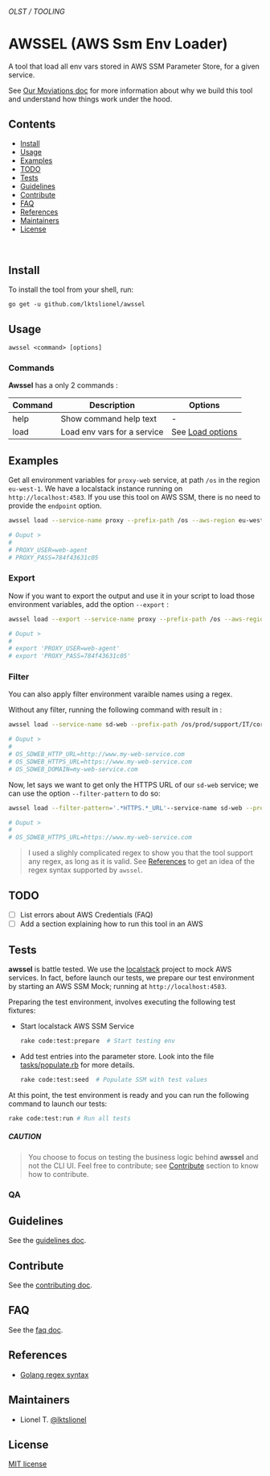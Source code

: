 ###### OLST / TOOLING
# AWSSEL (AWS Ssm Env Loader)


A tool that load all env vars stored in AWS SSM Parameter Store, for a given service.

See [Our Moviations doc](docs/awssel/motivations.md) for more information about why we build this tool and understand how things work under the hood.



## Contents

* [Install]
* [Usage]
* [Examples]
* [TODO]
* [Tests]
* [Guidelines]
* [Contribute]
* [FAQ]
* [References]
* [Maintainers]
* [License]

<br>

## Install

To install the tool from your shell, run:

```
go get -u github.com/lktslionel/awssel
```

## Usage

```
awssel <command> [options]
```

### Commands

**Awssel** has a only 2 commands : 



Command | Description | Options
---------|----------|---------
 help | Show command help text | -
 load | Load env vars for a service | See [Load options](docs/awssel/cmd/load.md)


## Examples

Get all environment variables for `proxy-web` service, at path `/os` in the region `eu-west-1`.
We have a localstack instance running on `http://localhost:4583`.
If you use this tool on AWS SSM, there is no need to provide the `endpoint` option.

```bash
awssel load --service-name proxy --prefix-path /os --aws-region eu-west-1 --endpoint http://localhost:4583

# Ouput >
# 
# PROXY_USER=web-agent
# PROXY_PASS=784f43631c05
```

### Export

Now if you want to export the output and use it in your script to load those environment variables, add the option `--export` : 

```bash
awssel load --export --service-name proxy --prefix-path /os --aws-region eu-west-1 --endpoint http://localhost:4583 

# Ouput >
# 
# export 'PROXY_USER=web-agent'
# export 'PROXY_PASS=784f43631c05'
```

### Filter

You can also apply filter environment varaible names using a regex.  

Without any filter, running the following command with result in : 

```bash
awssel load --service-name sd-web --prefix-path /os/prod/support/IT/core  --aws-region eu-west-1 --filter-pattern=".*URL"  --endpoint http://localhost:4583 --export

# Ouput >
# 
# OS_SDWEB_HTTP_URL=http://www.my-web-service.com
# OS_SDWEB_HTTPS_URL=https://www.my-web-service.com
# OS_SDWEB_DOMAIN=my-web-service.com
```

Now, let says we want to get only the HTTPS URL of our `sd-web` service; we can use the option `--filter-pattern` to do so:


```bash
awssel load --filter-pattern='.*HTTPS.*_URL'--service-name sd-web --prefix-path /os/prod/support/IT/core  --aws-region eu-west-1   --endpoint http://localhost:4583 

# Ouput >
# 
# OS_SDWEB_HTTPS_URL=https://www.my-web-service.com
```

> I used a slighly complicated regex to show you that the tool support any regex, as long as it is valid.
> See [References] to get an idea of the regex syntax supported by `awssel`.

## TODO

* [ ] List errors about AWS Credentials (FAQ)
* [ ] Add a section explaining how to run this tool in an AWS

## Tests

**awssel** is battle tested. We use the [localstack](https://github.com/localstack/localstack) project to mock AWS services.
In fact, before launch our tests, we prepare our test environment by starting an AWS SSM Mock; running at `http://localhost:4583`.

Preparing the test environment, involves executing the following test fixtures: 

- Start localstack AWS SSM Service
  ```bash
  rake code:test:prepare  # Start testing env
  ```
- Add test entries into the parameter store. Look into the file [tasks/populate.rb](tasks/populate.rb) for more details.
  ```bash
  rake code:test:seed  # Populate SSM with test values
  ```

At this point, the test environment is ready and you can run the following command to launch our tests:

```bash
rake code:test:run # Run all tests
```

##### CAUTION
> You choose to focus on testing the business logic behind **awssel** and not the CLI UI.
> Feel free to contribute; see [Contribute](#contribute) section to know how to contribute.


### QA


## Guidelines

See the [guidelines doc].

## Contribute

See the [contributing doc].

## FAQ

See the [faq doc].

## References

* [Golang regex syntax](https://github.com/google/re2/wiki/Syntax)

## Maintainers

* Lionel T. [@lktslionel](https://twitter.com/lktslionel)

## License
 
[MIT license]


[Changelog]: docs/CHANGELOG.md
[contributing doc]: docs/CONTRIBUTE.md
[guidelines doc]: docs/GUIDELINES.md
[faq doc]: docs/FAQ.md
[MIT license]: LICENSE
[Install]: #install
[Usage]: #usage
[Examples]: #examples
[TODO]: #tODO
[Tests]: #tests
[Guidelines]: #guidelines
[Contribute]: #contribute
[FAQ]: #fAQ
[References]: #references
[Maintainers]: #maintainers
[License]: #license
